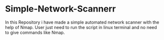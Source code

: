 # Simple-Network-Scannerr
In this Repository i have made a simple automated network scanner with the help of Nmap. User just need to run the script in linux terminal and no need to give commands like Nmap.
